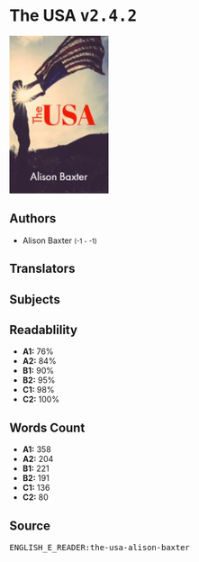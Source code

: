# The USA <kbd>v2.4.2</kbd>

![](./cover.medium.jpg "")

## Authors


 - Alison Baxter <small>(-1 - -1)</small>

## Translators



## Subjects



## Readablility


 - **A1:** 76%
 - **A2:** 84%
 - **B1:** 90%
 - **B2:** 95%
 - **C1:** 98%
 - **C2:** 100%

## Words Count


 - **A1:** 358
 - **A2:** 204
 - **B1:** 221
 - **B2:** 191
 - **C1:** 136
 - **C2:** 80

## Source


<kbd>ENGLISH_E_READER:the-usa-alison-baxter</kbd>
